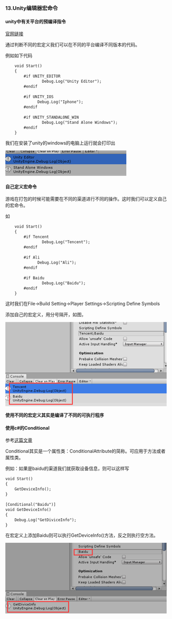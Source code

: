 ### 13.Unity编辑器宏命令

#### unity中有关平台的预编译指令

[官网链接](https://docs.unity3d.com/Manual/PlatformDependentCompilation.html)

通过判断不同的宏定义我们可以在不同的平台编译不同版本的代码。

例如如下代码

```
    void Start()
    {
        #if UNITY_EDITOR
                Debug.Log("Unity Editor");
        #endif
            
        #if UNITY_IOS
              Debug.Log("Iphone");
        #endif

        #if UNITY_STANDALONE_WIN
                Debug.Log("Stand Alone Windows");
        #endif
    }

```

我们在安装了unity的windows的电脑上运行就会打印出

![](pic/17.png)

#### 自己定义宏命令

游戏在打包的时候可能需要在不同的渠道进行不同的操作。这时我们可以定义自己的宏命令。

如

```
    void Start()
    {
        #if Tencent
                Debug.Log("Tencent");
        #endif
            
        #if Ali
              Debug.Log("Ali");
        #endif

        #if Baidu
                Debug.Log("Baidu");
        #endif
    }
```

这时我们在File->Build Setting->Player Settings->Scripting Define Symbols

添加自己的宏定义，用分号隔开，如图，

![](pic/18.png)

**使用不同的宏定义其实是编译了不同的可执行程序**

#### 使用c#的Conditional

参考[这篇文章](https://blog.csdn.net/fdyshlk/article/details/77603287/)

 Conditional其实是一个属性类：ConditionalAttribute的简称。可应用于方法或者属性类。

例如：如果是baidu的渠道我们就获取设备信息，则可以这样写

    void Start()
    {
        GetDeviceInfo();
    }
    
    [Conditional("Baidu")]
    void GetDeviceInfo()
    {
        Debug.Log("GetDiviceInfo");
    }
在宏定义上添加Baidu则可以执行GetDeviceInfo()方法，反之则执行空方法。

![](pic/19.png)

